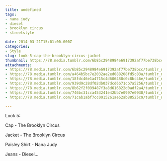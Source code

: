 ```yaml
---
title: undefined
tags:
- nana judy
- diesel
- brooklyn circus
- streetstyle

date: 2014-03-21T15:01:00.000Z
categories:
- Style
slug: look-5-cap-the-brooklyn-circus-jacket
thumbnail: https://78.media.tumblr.com/6b85c2948984e6917392af77be738bcc/tumblr_n2kywav3y91rhrm24o4_540.jpg
attachments:
- https://78.media.tumblr.com/6b85c2948984e6917392af77be738bcc/tumblr_n2kywav3y91rhrm24o4_1280.jpg
- https://78.media.tumblr.com/a464b5bc7e2032ae2ed088208fd5c83a/tumblr_n2kywav3y91rhrm24o2_1280.jpg
- https://78.media.tumblr.com/18fdc46e1a4715c4d606488c0c8bc46e/tumblr_n2kywav3y91rhrm24o5_1280.jpg
- https://78.media.tumblr.com/939d9c28df02db037dcd6b71cb7a5256/tumblr_n2kywav3y91rhrm24o1_1280.jpg
- https://78.media.tumblr.com/8b62f2f099487f3a8d616822d0adf2a4/tumblr_n2kywav3y91rhrm24o6_1280.jpg
- https://78.media.tumblr.com/746bc31cca453241e42bb7e0997e0938/tumblr_n2kywav3y91rhrm24o7_1280.jpg
- https://78.media.tumblr.com/71cab1abf7cc0015261ae62ab88525c9/tumblr_n2kywav3y91rhrm24o8_1280.jpg

---
```


Look 5: 

  Cap - The Brooklyn Circus 

  Jacket - The Brooklyn Circus 

  Paisley Shirt - Nana Judy 

  Jeans -  Diesel...
